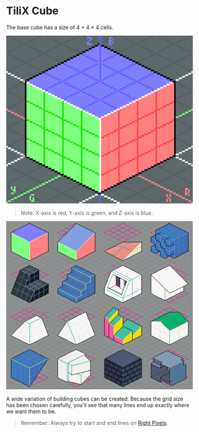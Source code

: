 # TiliX Cube

The base cube has a size of 4 × 4 × 4 cells.

![base cube](media/web/base-cube@10x.png)

> Note: X-axis is red, Y-axis is green, and Z-axis is blue.

![cube examples](media/web/cube-examples@2x.png)

A wide variation of building cubes can be created. Because the grid size has been chosen carefully, you'll see that many lines end up exactly where we want them to be.

> Remember: Always try to start and end lines on [Right Pixels](dual-and-right-pixels.md).
